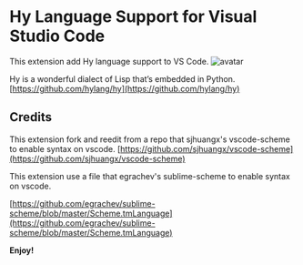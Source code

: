 # Hy Language Support for Visual Studio Code

This extension add Hy language support to VS Code.
![avatar](https://github.com/xuqinghan/vscode-hy/images/syntax_hy.png)

Hy is a wonderful dialect of Lisp that’s embedded in Python.
[https://github.com/hylang/hy](https://github.com/hylang/hy)

## Credits

This extension fork and reedit from a repo that sjhuangx's vscode-scheme to enable syntax on vscode.
[https://github.com/sjhuangx/vscode-scheme](https://github.com/sjhuangx/vscode-scheme)

This extension use a file that egrachev's sublime-scheme to enable syntax on vscode.

[https://github.com/egrachev/sublime-scheme/blob/master/Scheme.tmLanguage](https://github.com/egrachev/sublime-scheme/blob/master/Scheme.tmLanguage)

**Enjoy!**
